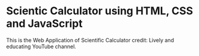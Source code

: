 # Scientic Calculator using HTML, CSS and JavaScript
This is the Web Application of Scientific Calculator
credit: Lively and educating YouTube channel.
